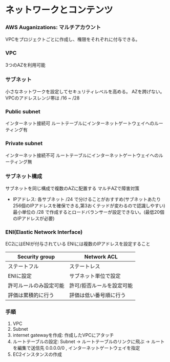 # ネットワークとコンテンツ

### AWS Auganizations: マルチアカウント
VPCをプロジェクトごとに作成し、権限をそれぞれに付与できる。

### VPC
3つのAZを利用可能

### サブネット
小さなネットワークを設定してセキュリティレベルを高める。
AZを跨げない。
VPCのアドレスレンジ帯は /16 ~ /28

### Public subnet
インターネット接続可
ルートテーブルにインターネットゲートウェイへのルーティング有

### Private subnet
インターネット接続不可
ルートテーブルにインターネットゲートウェイへのルーティング無

### サブネット構成
サブネットを同じ構成で複数のAZに配置する
マルチAZで障害対策

- IPアドレス: 
各サブネット /24 で分けることがおすすめ(サブネットあたり256個のIPアドレスを確保できる,第3おくテッドが変わるので認識しやすい)
最小単位の /28 で作成するとロードバランサーが設定できない。(最低20個のIPアドレスが必要)

### ENI(Elastic Network Interface)
EC2にはENIが付与されている
ENIには複数のIPアドレスを設定すること

| Security group | Network ACL |
| -------------- | ----------- |
| ステートフル    | ステートレス |
| ENIに設定      | サブネット単位で設定 |
| 許可ルールのみ設定可能 | 許可/拒否ルールを設定可能 |
| 評価は累積的に行う | 評価は低い番号順に行う |


### 手順
1. VPC
2. Subnet
3. internet gatewayを作成: 作成したVPCにアタッチ
4. ルートテーブルの設定: Subnet -> ルートテーブルのリンクに飛ぶ -> ルートを編集で送信先 0.0.0.0/0 , インターネットゲートウェイを指定
5. EC2インスタンスの作成
